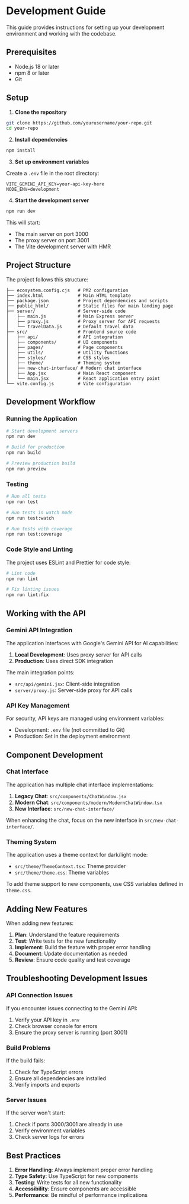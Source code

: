 # Development Guide

This guide provides instructions for setting up your development environment and working with the codebase.

## Prerequisites

- Node.js 18 or later
- npm 8 or later
- Git

## Setup

1. **Clone the repository**

```bash
git clone https://github.com/yourusername/your-repo.git
cd your-repo
```

2. **Install dependencies**

```bash
npm install
```

3. **Set up environment variables**

Create a `.env` file in the root directory:

```
VITE_GEMINI_API_KEY=your-api-key-here
NODE_ENV=development
```

4. **Start the development server**

```bash
npm run dev
```

This will start:
- The main server on port 3000
- The proxy server on port 3001
- The Vite development server with HMR

## Project Structure

The project follows this structure:

```
├── ecosystem.config.cjs   # PM2 configuration
├── index.html             # Main HTML template
├── package.json           # Project dependencies and scripts
├── public_html/           # Static files for main landing page
├── server/                # Server-side code
│   ├── main.js            # Main Express server
│   ├── proxy.js           # Proxy server for API requests
│   └── travelData.js      # Default travel data
├── src/                   # Frontend source code
│   ├── api/               # API integration
│   ├── components/        # UI components
│   ├── pages/             # Page components
│   ├── utils/             # Utility functions
│   ├── styles/            # CSS styles
│   ├── theme/             # Theming system
│   ├── new-chat-interface/ # Modern chat interface
│   ├── App.jsx            # Main React component
│   └── main.jsx           # React application entry point
└── vite.config.js         # Vite configuration
```

## Development Workflow

### Running the Application

```bash
# Start development servers
npm run dev

# Build for production
npm run build

# Preview production build
npm run preview
```

### Testing

```bash
# Run all tests
npm run test

# Run tests in watch mode
npm run test:watch

# Run tests with coverage
npm run test:coverage
```

### Code Style and Linting

The project uses ESLint and Prettier for code style:

```bash
# Lint code
npm run lint

# Fix linting issues
npm run lint:fix
```

## Working with the API

### Gemini API Integration

The application interfaces with Google's Gemini API for AI capabilities:

1. **Local Development**: Uses proxy server for API calls
2. **Production**: Uses direct SDK integration

The main integration points:

- `src/api/gemini.jsx`: Client-side integration
- `server/proxy.js`: Server-side proxy for API calls

### API Key Management

For security, API keys are managed using environment variables:

- Development: `.env` file (not committed to Git)
- Production: Set in the deployment environment

## Component Development

### Chat Interface

The application has multiple chat interface implementations:

1. **Legacy Chat**: `src/components/ChatWindow.jsx`
2. **Modern Chat**: `src/components/modern/ModernChatWindow.tsx`
3. **New Interface**: `src/new-chat-interface/`

When enhancing the chat, focus on the new interface in `src/new-chat-interface/`.

### Theming System

The application uses a theme context for dark/light mode:

- `src/theme/ThemeContext.tsx`: Theme provider
- `src/theme/theme.css`: Theme variables

To add theme support to new components, use CSS variables defined in `theme.css`.

## Adding New Features

When adding new features:

1. **Plan**: Understand the feature requirements
2. **Test**: Write tests for the new functionality
3. **Implement**: Build the feature with proper error handling
4. **Document**: Update documentation as needed
5. **Review**: Ensure code quality and test coverage

## Troubleshooting Development Issues

### API Connection Issues

If you encounter issues connecting to the Gemini API:

1. Verify your API key in `.env`
2. Check browser console for errors
3. Ensure the proxy server is running (port 3001)

### Build Problems

If the build fails:

1. Check for TypeScript errors
2. Ensure all dependencies are installed
3. Verify imports and exports

### Server Issues

If the server won't start:

1. Check if ports 3000/3001 are already in use
2. Verify environment variables
3. Check server logs for errors

## Best Practices

1. **Error Handling**: Always implement proper error handling
2. **Type Safety**: Use TypeScript for new components
3. **Testing**: Write tests for all new functionality
4. **Accessibility**: Ensure components are accessible
5. **Performance**: Be mindful of performance implications
